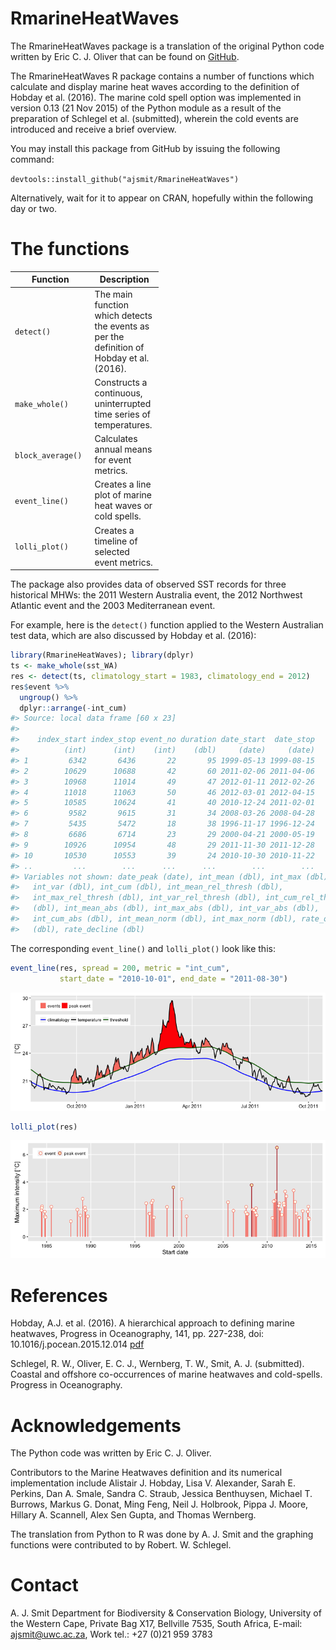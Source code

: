 <!-- README.md is generated from README.Rmd. Please edit that file -->
RmarineHeatWaves
================

The RmarineHeatWaves package is a translation of the original Python code written by Eric C. J. Oliver that can be found on [GitHub](https://github.com/ecjoliver/marineHeatWaves).

The RmarineHeatWaves R package contains a number of functions which calculate and display marine heat waves according to the definition of Hobday et al. (2016). The marine cold spell option was implemented in version 0.13 (21 Nov 2015) of the Python module as a result of the preparation of Schlegel et al. (submitted), wherein the cold events are introduced and receive a brief overview.

You may install this package from GitHub by issuing the following command:

`devtools::install_github("ajsmit/RmarineHeatWaves")`

Alternatively, wait for it to appear on CRAN, hopefully within the following day or two.

The functions
=============

<table style="width:47%;">
<colgroup>
<col width="30%" />
<col width="16%" />
</colgroup>
<thead>
<tr class="header">
<th>Function</th>
<th>Description</th>
</tr>
</thead>
<tbody>
<tr class="odd">
<td><code>detect()</code></td>
<td>The main function which detects the events as per the definition of Hobday et al. (2016).</td>
</tr>
<tr class="even">
<td><code>make_whole()</code></td>
<td>Constructs a continuous, uninterrupted time series of temperatures.</td>
</tr>
<tr class="odd">
<td><code>block_average()</code></td>
<td>Calculates annual means for event metrics.</td>
</tr>
<tr class="even">
<td><code>event_line()</code></td>
<td>Creates a line plot of marine heat waves or cold spells.</td>
</tr>
<tr class="odd">
<td><code>lolli_plot()</code></td>
<td>Creates a timeline of selected event metrics.</td>
</tr>
</tbody>
</table>

The package also provides data of observed SST records for three historical MHWs: the 2011 Western Australia event, the 2012 Northwest Atlantic event and the 2003 Mediterranean event.

For example, here is the `detect()` function applied to the Western Australian test data, which are also discussed by Hobday et al. (2016):

``` r
library(RmarineHeatWaves); library(dplyr)
ts <- make_whole(sst_WA)
res <- detect(ts, climatology_start = 1983, climatology_end = 2012)
res$event %>% 
  ungroup() %>%
  dplyr::arrange(-int_cum)
#> Source: local data frame [60 x 23]
#> 
#>    index_start index_stop event_no duration date_start  date_stop
#>          (int)      (int)    (int)    (dbl)     (date)     (date)
#> 1         6342       6436       22       95 1999-05-13 1999-08-15
#> 2        10629      10688       42       60 2011-02-06 2011-04-06
#> 3        10968      11014       49       47 2012-01-11 2012-02-26
#> 4        11018      11063       50       46 2012-03-01 2012-04-15
#> 5        10585      10624       41       40 2010-12-24 2011-02-01
#> 6         9582       9615       31       34 2008-03-26 2008-04-28
#> 7         5435       5472       18       38 1996-11-17 1996-12-24
#> 8         6686       6714       23       29 2000-04-21 2000-05-19
#> 9        10926      10954       48       29 2011-11-30 2011-12-28
#> 10       10530      10553       39       24 2010-10-30 2010-11-22
#> ..         ...        ...      ...      ...        ...        ...
#> Variables not shown: date_peak (date), int_mean (dbl), int_max (dbl),
#>   int_var (dbl), int_cum (dbl), int_mean_rel_thresh (dbl),
#>   int_max_rel_thresh (dbl), int_var_rel_thresh (dbl), int_cum_rel_thresh
#>   (dbl), int_mean_abs (dbl), int_max_abs (dbl), int_var_abs (dbl),
#>   int_cum_abs (dbl), int_mean_norm (dbl), int_max_norm (dbl), rate_onset
#>   (dbl), rate_decline (dbl)
```

The corresponding `event_line()` and `lolli_plot()` look like this:

``` r
event_line(res, spread = 200, metric = "int_cum",
           start_date = "2010-10-01", end_date = "2011-08-30")
```

![](README-fig-example-1.png)

``` r
lolli_plot(res)
```

![](README-fig-example-2.png)

References
==========

Hobday, A.J. et al. (2016). A hierarchical approach to defining marine heatwaves, Progress in Oceanography, 141, pp. 227-238, doi: 10.1016/j.pocean.2015.12.014 [pdf](http://passage.phys.ocean.dal.ca/~olivere/docs/Hobdayetal_2016_PO_HierarchMHWDefn.pdf)

Schlegel, R. W., Oliver, E. C. J., Wernberg, T. W., Smit, A. J. (submitted). Coastal and offshore co-occurrences of marine heatwaves and cold-spells. Progress in Oceanography.

Acknowledgements
================

The Python code was written by Eric C. J. Oliver.

Contributors to the Marine Heatwaves definition and its numerical implementation include Alistair J. Hobday, Lisa V. Alexander, Sarah E. Perkins, Dan A. Smale, Sandra C. Straub, Jessica Benthuysen, Michael T. Burrows, Markus G. Donat, Ming Feng, Neil J. Holbrook, Pippa J. Moore, Hillary A. Scannell, Alex Sen Gupta, and Thomas Wernberg.

The translation from Python to R was done by A. J. Smit and the graphing functions were contributed to by Robert. W. Schlegel.

Contact
=======

A. J. Smit Department for Biodiversity & Conservation Biology, University of the Western Cape, Private Bag X17, Bellville 7535, South Africa, E-mail: <ajsmit@uwc.ac.za>, Work tel.: +27 (0)21 959 3783
